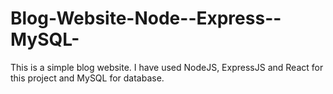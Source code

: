 # Blog-Website-Node--Express--MySQL-

This is a simple blog website. I have used NodeJS, ExpressJS and React for this project and MySQL for database.

